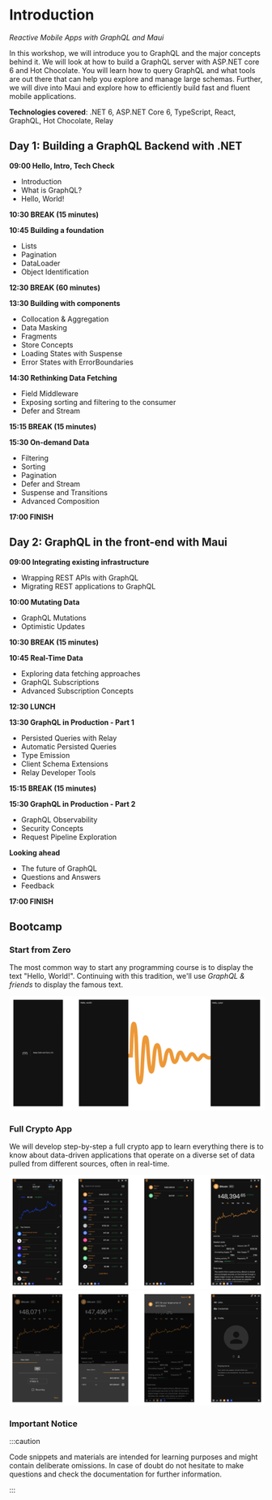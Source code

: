 # Introduction

_Reactive Mobile Apps with GraphQL and Maui_

In this workshop, we will introduce you to GraphQL and the major concepts behind it. We will look at how to build a GraphQL server with ASP.NET core 6 and Hot Chocolate. You will learn how to query GraphQL and what tools are out there that can help you explore and manage large schemas. Further, we will dive into Maui and explore how to efficiently build fast and fluent mobile applications.

**Technologies covered**: .NET 6, ASP.NET Core 6, TypeScript, React, GraphQL, Hot Chocolate, Relay

## Day 1: Building a GraphQL Backend with .NET

**09:00 Hello, Intro, Tech Check**

- Introduction
- What is GraphQL?
- Hello, World!

**10:30 BREAK (15 minutes)**

**10:45 Building a foundation**

- Lists
- Pagination
- DataLoader
- Object Identification

**12:30 BREAK (60 minutes)**

**13:30 Building with components**

- Collocation & Aggregation
- Data Masking
- Fragments
- Store Concepts
- Loading States with Suspense
- Error States with ErrorBoundaries

**14:30 Rethinking Data Fetching**

- Field Middleware
- Exposing sorting and filtering to the consumer
- Defer and Stream

**15:15 BREAK (15 minutes)**

**15:30 On-demand Data**

- Filtering
- Sorting
- Pagination
- Defer and Stream
- Suspense and Transitions
- Advanced Composition

**17:00 FINISH**

## Day 2: GraphQL in the front-end with Maui

**09:00 Integrating existing infrastructure**

- Wrapping REST APIs with GraphQL
- Migrating REST applications to GraphQL

**10:00 Mutating Data**

- GraphQL Mutations
- Optimistic Updates

**10:30 BREAK (15 minutes)**

**10:45 Real-Time Data**

- Exploring data fetching approaches
- GraphQL Subscriptions
- Advanced Subscription Concepts

**12:30 LUNCH**

**13:30 GraphQL in Production - Part 1**

- Persisted Queries with Relay
- Automatic Persisted Queries
- Type Emission
- Client Schema Extensions
- Relay Developer Tools

**15:15 BREAK (15 minutes)**

**15:30 GraphQL in Production - Part 2**

- GraphQL Observability
- Security Concepts
- Request Pipeline Exploration

**Looking ahead**

- The future of GraphQL
- Questions and Answers
- Feedback

**17:00 FINISH**

## Bootcamp

### Start from Zero

The most common way to start any programming course is to display the text "Hello, World!". Continuing with this tradition, we'll use _GraphQL & friends_ to display the famous text.

![Start from Zero](images/bootcamp1.png)

### Full Crypto App

We will develop step-by-step a full crypto app to learn everything there is to know about data-driven applications that operate on a diverse set of data pulled from different sources, often in real-time.

![Full Crypto App](images/bootcamp2.png)
![Full Crypto App](images/bootcamp3.png)

### Important Notice

:::caution

Code snippets and materials are intended for learning purposes and might contain deliberate omissions. In case of doubt do not hesitate to make questions and check the documentation for further information.

:::
